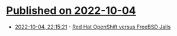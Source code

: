 # [Published on 2022-10-04](index.md)

* [2022-10-04, 22:15:21](https://lobste.rs/s/f5sqrf/red_hat_openshift_versus_freebsd_jails) - [Red Hat OpenShift versus FreeBSD Jails](https://klarasystems.com/articles/red-hats-openshift-vs-freebsd-jails/)
